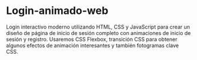 # Login-animado-web
Login interactivo moderno utilizando HTML, CSS y JavaScript  para crear un diseño de página de inicio de sesión completo con animaciones de inicio de sesión y registro. Usaremos CSS Flexbox, transición CSS para obtener algunos efectos de animación interesantes y también fotogramas clave CSS.
